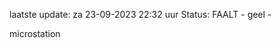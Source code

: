laatste update: 
za 23-09-2023 22:32   uur 
Status: FAALT - geel - 
<div class="service Y">microstation</div>